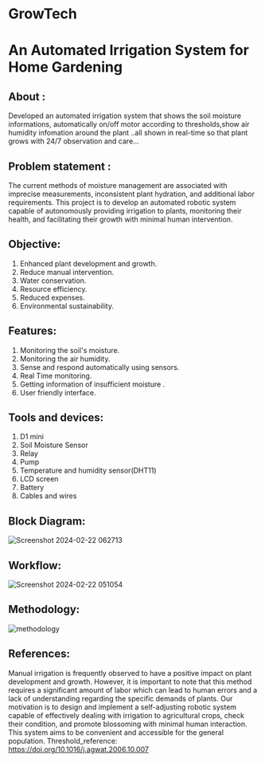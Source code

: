 # GrowTech
# An Automated Irrigation System for Home Gardening
## About :
Developed an automated irrigation system that shows the soil moisture informations, automatically on/off motor according to thresholds,show air humidity infomation around the plant ..all shown in real-time so that plant grows with 24/7 observation and care...
## Problem statement :
The current methods of moisture management are associated with imprecise measurements, inconsistent plant hydration, and additional labor requirements. This project is to develop an automated robotic system capable of autonomously providing irrigation to plants, monitoring their health, and facilitating their growth with minimal human intervention.
## Objective: 
1. Enhanced plant development and growth.
2. Reduce manual intervention.
3. Water conservation.
4. Resource efficiency.
5. Reduced expenses.
6. Environmental sustainability.

## Features: 
1. Monitoring the soil's moisture.
2. Monitoring the air humidity.
3. Sense and respond automatically using sensors.
4. Real Time monitoring.
5. Getting information of insufficient moisture .
6. User friendly interface.
## Tools and devices: 
1. D1 mini
2. Soil Moisture Sensor
3. Relay
4. Pump
5. Temperature and humidity sensor(DHT11)
6. LCD screen
7. Battery
8. Cables and wires
## Block Diagram:
![Screenshot 2024-02-22 062713](https://github.com/user-attachments/assets/46cd73a9-e8d0-4a56-8893-2119e1bc27f0)

## Workflow:
![Screenshot 2024-02-22 051054](https://github.com/user-attachments/assets/a55e5d1e-4ead-4595-b4e1-b5682a8396c7)
## Methodology:
![methodology](https://github.com/user-attachments/assets/b8b6ab3c-298e-478e-9157-b582408a3ef0)
## References:
Manual irrigation is frequently observed to have a positive impact on plant development and growth. However, it is important to note that this method requires a significant amount of labor which can lead to human errors and a lack of understanding regarding the specific demands of plants. Our motivation is to design and implement a self-adjusting robotic system capable of effectively dealing with irrigation to agricultural crops, check their condition, and promote blossoming with minimal human interaction. This system aims to be convenient and accessible for the general population. 
Threshold_reference: https://doi.org/10.1016/j.agwat.2006.10.007

